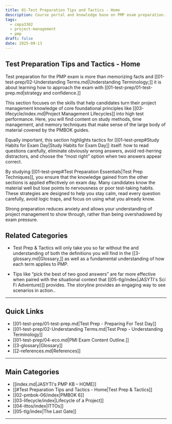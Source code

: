 ```yaml
---
title: 01-Test Preparation Tips and Tactics - Home
description: Course portal and knowledge base on PMP exam preparation.
tags:
  - cmpa3302
  - project-management
  - pmp
draft: false
date: 2025-09-13
---
```

## Test Preparation Tips and Tactics - Home

Test preparation for the PMP exam is more than memorizing facts and [[01-test-prep/02-Understanding Terms.md|Understanding Terminology;]] it is about learning how to approach the exam with [[01-test-prep/01-test-prep.md|strategy and confidence.]] 

This section focuses on the skills that help candidates turn their project management knowledge of core foundational principles like [[03-lifecycle/index.md|Project Management Lifecycles]] into high test performance. Here, you will find content on study methods, time management, and memory techniques that make sense of the large body of material covered by the PMBOK guides.  

Equally important, this section highlights tactics for [[01-test-prep#Study Habits for Exam Day|Study Habits for Exam Day]] itself: how to read questions carefully, eliminate obviously wrong answers, avoid red-herring distractors, and choose the “most right” option when two answers appear correct.  

By studying [[01-test-prep#Test Preparation Essentials|Test Prep Techniques]], you ensure that the knowledge gained from the other sections is applied effectively on exam day. Many candidates know the material well but lose points to nervousness or poor test-taking habits. These strategies are designed to help you stay calm, read every question carefully, avoid logic traps, and focus on using what you already know. 

Strong preparation reduces anxiety and allows your understanding of project management to show through, rather than being overshadowed by exam pressure.  

## Related Categories
- Test Prep & Tactics will only take you so far without the and understanding of both the definitions you will find in the [[3-glossary.md|Glossary,]] as well as a fundamental understanding of how each term applies to PMP.

- Tips like “pick the best of two good answers” are far more effective when paired with the situational context that [[05-tlg/index|JASYTI's Sci Fi Adventure)]] provides. The storyline provides an engaging way to see scenarios in action..  

---
## Quick Links

-  [[01-test-prep/01-test-prep.md|Test Prep - Preparing For Test Day]]
- [[01-test-prep/02-Understanding Terms.md|Test Prep - Understanding Terminology]]
- [[01-test-prep/04-eco.md|PMI Exam Content Outline.]]  
- [[3-glossary|Glossary]]
- [[2-references.md|References]]

---
## Main Categories

- [[index.md|JASYTI's PMP KB – HOME]]
- [[#Test Preparation Tips and Tactics - Home|Test Prep & Tactics]]
- [[02-pmbok-06/index|PMBOK 6]]
- [[03-lifecycle/index|Lifecycle of a Project]]
- [[04-ittos/index|ITTOs]]
- [[05-tlg/index|The Last Gate]]

---
